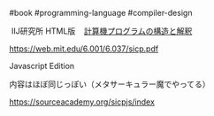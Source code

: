 #book #programming-language  #compiler-design 

 IIJ研究所 HTML版
 
 [計算機プログラムの構造と解釈](http://books.shoeisha.co.jp/book/b177731.html)

https://web.mit.edu/6.001/6.037/sicp.pdf

Javascript Edition

内容はほぼ同じっぽい（メタサーキュラー魔でやってる）

https://sourceacademy.org/sicpjs/index

